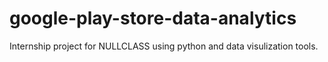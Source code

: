 # google-play-store-data-analytics
Internship project for NULLCLASS using python and data visulization tools.
